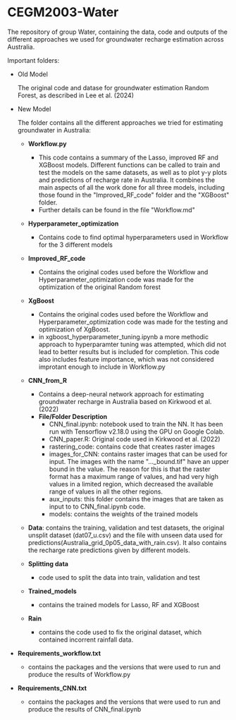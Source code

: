 # CEGM2003-Water

The repository of group Water, containing the data, code and outputs of the different approaches we used for groundwater recharge estimation across Australia. 

Important folders:

* Old Model

    The original code and datase for groundwater estimation Random Forest, as described in Lee et al. (2024) 

* New Model

  The folder contains all the different approaches we tried for estimating groundwater in Australia:

  - **Workflow.py**
    - This code contains a summary of the Lasso, improved RF and XGBoost models. Different functions can be called to train and test the models on the same datasets, as well as to plot y-y plots and predictions of recharge rate in Australia. It combines the main aspects of all the work done for all three models, including those found in the "Improved_RF_code" folder and the "XGBoost" folder.
    - Further details can be found in the file "Workflow.md"

  - **Hyperparameter_optimization** 
    - Contains code to find optimal hyperparameters used in Workflow for the 3 different models  

  - **Improved_RF_code**
    - Contains the original codes used before the Workflow and Hyperparameter_optimization code was made for the optimization of the original Random forest
    
  - **XgBoost**
    - Contains the original codes used before the Workflow and Hyperparameter_optimization code was made for the testing and optimization of XgBoost.
    - in xgboost_hyperparameter_tuning.ipynb a more methodic approach to hyperparamter tuning was attempted, which did not lead to better results but is included for completion. This code also includes feature importance, which was not considered improtant enough to include in Workflow.py

  - **CNN_from_R**
    - Contains a deep-neural network approach for estimating groundwater recharge in Australia based on Kirkwood et al. (2022)
    - **File/Folder Description**
      - CNN_final.ipynb: notebook used to train the NN. It has been run with Tensorflow v2.18.0 using the GPU on Google Colab.
      - CNN_paper.R: Original code used in Kirkwood et al. (2022)
      - rastering_code: contains code that creates raster images
      - images_for_CNN: contains raster images that can be used for input. The images with the name "..._bound.tif" have an upper bound in the value. The reason for this is that the raster format has a maximum range of values, and had very high values in a limited region, which decreased the available range of values in all the other regions.
      - aux_inputs: this folder contains the images that are taken as input to to CNN_final.ipynb code.
      - models: contains the weights of the trained models

  - **Data**: contains the training, validation and test datasets, the original unsplit dataset (dat07_u.csv) and the file with unseen data used for predictions(Australia_grid_0p05_data_with_rain.csv). It also contains the recharge rate predictions given by different models.

  - **Splitting data**
    - code used to split the data into train, validation and test

  - **Trained_models**
    - contains the trained models for Lasso, RF and XGBoost

  - **Rain**
    - contains the code used to fix the original dataset, which contained incorrent rainfall data.

* **Requirements_workflow.txt**
  - contains the packages and the versions that were used to run and produce the results of Workflow.py

* **Requirements_CNN.txt**
  - contains the packages and the versions that were used to run and produce the results of CNN_final.ipynb

  